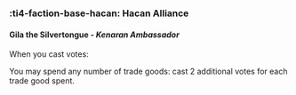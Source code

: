 ### :ti4-faction-base-hacan: **Hacan Alliance**

####  Gila the Silvertongue - _Kenaran Ambassador_

When you cast votes:

You may spend any number of trade goods: cast 2 additional votes for each trade good spent.
